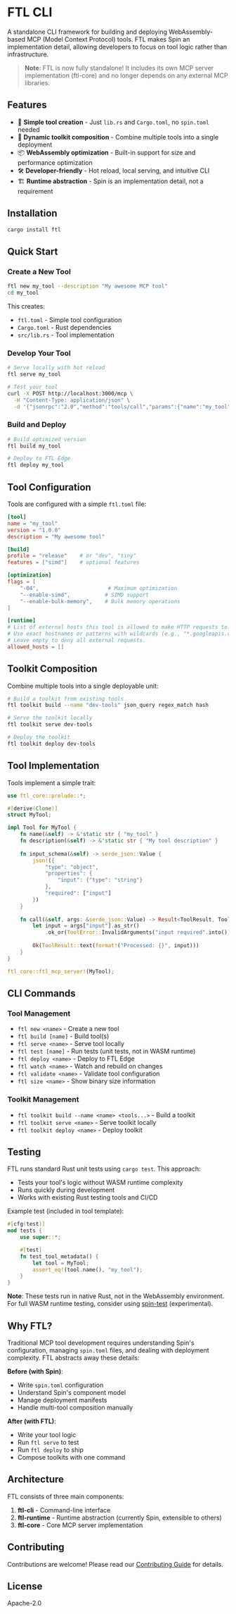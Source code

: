 # FTL CLI

A standalone CLI framework for building and deploying WebAssembly-based MCP (Model Context Protocol) tools. FTL makes Spin an implementation detail, allowing developers to focus on tool logic rather than infrastructure.

> **Note**: FTL is now fully standalone! It includes its own MCP server implementation (ftl-core) and no longer depends on any external MCP libraries.

## Features

- 🚀 **Simple tool creation** - Just `lib.rs` and `Cargo.toml`, no `spin.toml` needed
- 🔧 **Dynamic toolkit composition** - Combine multiple tools into a single deployment
- 📦 **WebAssembly optimization** - Built-in support for size and performance optimization
- 🛠️ **Developer-friendly** - Hot reload, local serving, and intuitive CLI
- 🏗️ **Runtime abstraction** - Spin is an implementation detail, not a requirement

## Installation

```bash
cargo install ftl
```

## Quick Start

### Create a New Tool

```bash
ftl new my_tool --description "My awesome MCP tool"
cd my_tool
```

This creates:
- `ftl.toml` - Simple tool configuration
- `Cargo.toml` - Rust dependencies
- `src/lib.rs` - Tool implementation

### Develop Your Tool

```bash
# Serve locally with hot reload
ftl serve my_tool

# Test your tool
curl -X POST http://localhost:3000/mcp \
  -H "Content-Type: application/json" \
  -d '{"jsonrpc":"2.0","method":"tools/call","params":{"name":"my_tool","arguments":{"input":"test"}},"id":1}'
```

### Build and Deploy

```bash
# Build optimized version
ftl build my_tool

# Deploy to FTL Edge
ftl deploy my_tool
```

## Tool Configuration

Tools are configured with a simple `ftl.toml` file:

```toml
[tool]
name = "my_tool"
version = "1.0.0"
description = "My awesome tool"

[build]
profile = "release"    # or "dev", "tiny"
features = ["simd"]    # optional features

[optimization]
flags = [
    "-O4",                      # Maximum optimization
    "--enable-simd",           # SIMD support
    "--enable-bulk-memory",    # Bulk memory operations
]

[runtime]
# List of external hosts this tool is allowed to make HTTP requests to.
# Use exact hostnames or patterns with wildcards (e.g., "*.googleapis.com").
# Leave empty to deny all external requests.
allowed_hosts = []
```

## Toolkit Composition

Combine multiple tools into a single deployable unit:

```bash
# Build a toolkit from existing tools
ftl toolkit build --name "dev-tools" json_query regex_match hash

# Serve the toolkit locally
ftl toolkit serve dev-tools

# Deploy the toolkit
ftl toolkit deploy dev-tools
```

## Tool Implementation

Tools implement a simple trait:

```rust
use ftl_core::prelude::*;

#[derive(Clone)]
struct MyTool;

impl Tool for MyTool {
    fn name(&self) -> &'static str { "my_tool" }
    fn description(&self) -> &'static str { "My tool description" }
    
    fn input_schema(&self) -> serde_json::Value {
        json!({
            "type": "object",
            "properties": {
                "input": {"type": "string"}
            },
            "required": ["input"]
        })
    }
    
    fn call(&self, args: &serde_json::Value) -> Result<ToolResult, ToolError> {
        let input = args["input"].as_str()
            .ok_or(ToolError::InvalidArguments("input required".into()))?;
            
        Ok(ToolResult::text(format!("Processed: {}", input)))
    }
}

ftl_core::ftl_mcp_server!(MyTool);
```

## CLI Commands

### Tool Management
- `ftl new <name>` - Create a new tool
- `ftl build [name]` - Build tool(s)
- `ftl serve <name>` - Serve tool locally
- `ftl test [name]` - Run tests (unit tests, not in WASM runtime)
- `ftl deploy <name>` - Deploy to FTL Edge
- `ftl watch <name>` - Watch and rebuild on changes
- `ftl validate <name>` - Validate tool configuration
- `ftl size <name>` - Show binary size information

### Toolkit Management
- `ftl toolkit build --name <name> <tools...>` - Build a toolkit
- `ftl toolkit serve <name>` - Serve toolkit locally
- `ftl toolkit deploy <name>` - Deploy toolkit

## Testing

FTL runs standard Rust unit tests using `cargo test`. This approach:
- Tests your tool's logic without WASM runtime complexity
- Runs quickly during development
- Works with existing Rust testing tools and CI/CD

Example test (included in tool template):
```rust
#[cfg(test)]
mod tests {
    use super::*;

    #[test]
    fn test_tool_metadata() {
        let tool = MyTool;
        assert_eq!(tool.name(), "my_tool");
    }
}
```

**Note**: These tests run in native Rust, not in the WebAssembly environment. For full WASM runtime testing, consider using [spin-test](https://developer.fermyon.com/spin/testing-apps) (experimental).

## Why FTL?

Traditional MCP tool development requires understanding Spin's configuration, managing `spin.toml` files, and dealing with deployment complexity. FTL abstracts away these details:

**Before (with Spin)**:
- Write `spin.toml` configuration
- Understand Spin's component model
- Manage deployment manifests
- Handle multi-tool composition manually

**After (with FTL)**:
- Write your tool logic
- Run `ftl serve` to test
- Run `ftl deploy` to ship
- Compose toolkits with one command

## Architecture

FTL consists of three main components:

1. **ftl-cli** - Command-line interface
2. **ftl-runtime** - Runtime abstraction (currently Spin, extensible to others)
3. **ftl-core** - Core MCP server implementation

## Contributing

Contributions are welcome! Please read our [Contributing Guide](CONTRIBUTING.md) for details.

## License

Apache-2.0